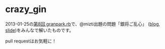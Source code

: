 crazy_gin
=========

2013-01-25の[第8回 granpark.rb](http://www.zusaar.com/event/502004)で、@mizti出題の問題「銀将ご乱心」
([blog](http://mizti.hatenablog.com/entry/2013/01/26/011841), 
[slide](https://speakerdeck.com/mizti/yin-jiang-goluan-xin))をみんなで解いたものです。

pull requestはお気軽に！
